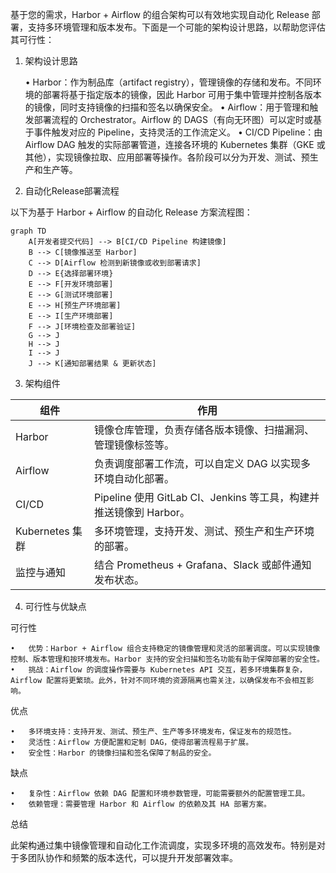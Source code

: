 基于您的需求，Harbor + Airflow 的组合架构可以有效地实现自动化 Release 部署，支持多环境管理和版本发布。下面是一个可能的架构设计思路，以帮助您评估其可行性：

1. 架构设计思路

	•	Harbor：作为制品库（artifact registry），管理镜像的存储和发布。不同环境的部署将基于指定版本的镜像，因此 Harbor 可用于集中管理并控制各版本的镜像，同时支持镜像的扫描和签名以确保安全。
	•	Airflow：用于管理和触发部署流程的 Orchestrator。Airflow 的 DAGS（有向无环图）可以定时或基于事件触发对应的 Pipeline，支持灵活的工作流定义。
	•	CI/CD Pipeline：由 Airflow DAG 触发的实际部署管道，连接各环境的 Kubernetes 集群（GKE 或其他），实现镜像拉取、应用部署等操作。各阶段可以分为开发、测试、预生产和生产等。

2. 自动化Release部署流程

以下为基于 Harbor + Airflow 的自动化 Release 方案流程图：
```mermaid
graph TD
    A[开发者提交代码] --> B[CI/CD Pipeline 构建镜像]
    B --> C[镜像推送至 Harbor]
    C --> D[Airflow 检测到新镜像或收到部署请求]
    D --> E{选择部署环境}
    E --> F[开发环境部署]
    E --> G[测试环境部署]
    E --> H[预生产环境部署]
    E --> I[生产环境部署]
    F --> J[环境检查及部署验证]
    G --> J
    H --> J
    I --> J
    J --> K[通知部署结果 & 更新状态]
```
3. 架构组件

|组件	|作用|
| --- | --- |
|Harbor|	镜像仓库管理，负责存储各版本镜像、扫描漏洞、管理镜像标签等。
|Airflow|	负责调度部署工作流，可以自定义 DAG 以实现多环境自动化部署。
|CI/CD |Pipeline	使用 GitLab CI、Jenkins 等工具，构建并推送镜像到 Harbor。
|Kubernetes 集群|	多环境管理，支持开发、测试、预生产和生产环境的部署。
|监控与通知|	结合 Prometheus + Grafana、Slack 或邮件通知发布状态。

4. 可行性与优缺点

可行性

	•	优势：Harbor + Airflow 组合支持稳定的镜像管理和灵活的部署调度。可以实现镜像控制、版本管理和按环境发布。Harbor 支持的安全扫描和签名功能有助于保障部署的安全性。
	•	挑战：Airflow 的调度操作需要与 Kubernetes API 交互，若多环境集群复杂，Airflow 配置将更繁琐。此外，针对不同环境的资源隔离也需关注，以确保发布不会相互影响。

优点

	•	多环境支持：支持开发、测试、预生产、生产等多环境发布，保证发布的规范性。
	•	灵活性：Airflow 方便配置和定制 DAG，使得部署流程易于扩展。
	•	安全性：Harbor 的镜像扫描和签名保障了制品的安全。

缺点

	•	复杂性：Airflow 依赖 DAG 配置和环境参数管理，可能需要额外的配置管理工具。
	•	依赖管理：需要管理 Harbor 和 Airflow 的依赖及其 HA 部署方案。

总结

此架构通过集中镜像管理和自动化工作流调度，实现多环境的高效发布。特别是对于多团队协作和频繁的版本迭代，可以提升开发部署效率。
